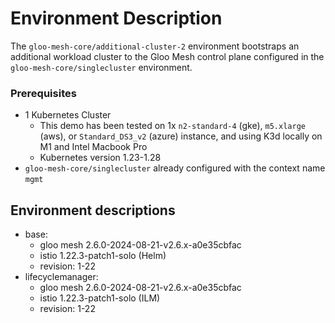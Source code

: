 # Environment Description
The `gloo-mesh-core/additional-cluster-2` environment bootstraps an additional workload cluster to the Gloo Mesh control plane configured in the `gloo-mesh-core/singlecluster` environment.

### Prerequisites
- 1 Kubernetes Cluster
    - This demo has been tested on 1x `n2-standard-4` (gke), `m5.xlarge` (aws), or `Standard_DS3_v2` (azure) instance, and using K3d locally on M1 and Intel Macbook Pro
    - Kubernetes version 1.23-1.28
- `gloo-mesh-core/singlecluster` already configured with the context name `mgmt`

## Environment descriptions
- base:
    - gloo mesh 2.6.0-2024-08-21-v2.6.x-a0e35cbfac
    - istio 1.22.3-patch1-solo (Helm)
    - revision: 1-22
- lifecyclemanager:
    - gloo mesh 2.6.0-2024-08-21-v2.6.x-a0e35cbfac
    - istio 1.22.3-patch1-solo (ILM)
    - revision: 1-22